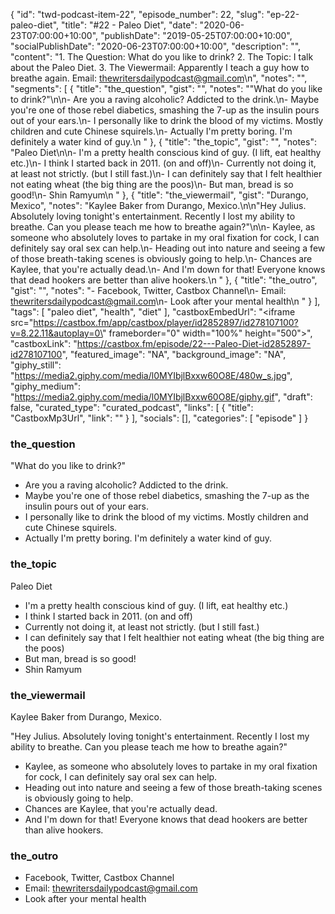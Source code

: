 {
	"id": "twd-podcast-item-22",
	"episode_number": 22,
	"slug": "ep-22-paleo-diet",
	"title": "#22 - Paleo Diet",
	"date": "2020-06-23T07:00:00+10:00",
	"publishDate": "2019-05-25T07:00:00+10:00",
	"socialPublishDate": "2020-06-23T07:00:00+10:00",
	"description": "",
	"content": "1. The Question: What do you like to drink? 2. The Topic: I talk about the Paleo Diet. 3. The Viewermail: Apparently I teach a guy how to breathe again. Email: thewritersdailypodcast@gmail.com\n",
	"notes": "",
	"segments": [
		{
			"title": "the_question",
			"gist": "",
			"notes": "\"What do you like to drink?\"\n\n- Are you a raving alcoholic? Addicted to the drink.\n- Maybe you're one of those rebel diabetics, smashing the 7-up as the insulin pours out of your ears.\n- I personally like to drink the blood of my victims. Mostly children and cute Chinese squirels.\n- Actually I'm pretty boring. I'm definitely a water kind of guy.\n      "
		},
		{
			"title": "the_topic",
			"gist": "",
			"notes": "Paleo Diet\n\n- I'm a pretty health conscious kind of guy. (I lift, eat healthy etc.)\n- I think I started back in 2011. (on and off)\n- Currently not doing it, at least not strictly. (but I still fast.)\n- I can definitely say that I felt healthier not eating wheat (the big thing are the poos)\n- But man, bread is so good!\n- Shin Ramyum\n      "
		},
		{
			"title": "the_viewermail",
			"gist": "Durango, Mexico",
			"notes": "Kaylee Baker from Durango, Mexico.\n\n\"Hey Julius. Absolutely loving tonight's entertainment. Recently I lost my ability to breathe. Can you please teach me how to breathe again?\"\n\n- Kaylee, as someone who absolutely loves to partake in my oral fixation for cock, I can definitely say oral sex can help.\n- Heading out into nature and seeing a few of those breath-taking scenes is obviously going to help.\n- Chances are Kaylee, that you're actually dead.\n- And I'm down for that! Everyone knows that dead hookers are better than alive hookers.\n      "
		},
		{
			"title": "the_outro",
			"gist": "",
			"notes": "- Facebook, Twitter, Castbox Channel\n- Email: thewritersdailypodcast@gmail.com\n- Look after your mental health\n      "
		}
	],
	"tags": [
		"paleo diet",
		"health",
		"diet"
	],
	"castboxEmbedUrl": "<iframe src=\"https://castbox.fm/app/castbox/player/id2852897/id278107100?v=8.22.11&autoplay=0\" frameborder=\"0\" width=\"100%\" height=\"500\"></iframe>",
	"castboxLink": "https://castbox.fm/episode/22---Paleo-Diet-id2852897-id278107100",
	"featured_image": "NA",
	"background_image": "NA",
	"giphy_still": "https://media2.giphy.com/media/l0MYIbjlBxxw60O8E/480w_s.jpg",
	"giphy_medium": "https://media2.giphy.com/media/l0MYIbjlBxxw60O8E/giphy.gif",
	"draft": false,
	"curated_type": "curated_podcast",
	"links": [
		{
			"title": "CastboxMp3Url",
			"link": ""
		}
	],
	"socials": [],
	"categories": [
		"episode"
	]
}

### the_question

"What do you like to drink?"

- Are you a raving alcoholic? Addicted to the drink.
- Maybe you're one of those rebel diabetics, smashing the 7-up as the insulin pours out of your ears.
- I personally like to drink the blood of my victims. Mostly children and cute Chinese squirels.
- Actually I'm pretty boring. I'm definitely a water kind of guy.
      
### the_topic

Paleo Diet

- I'm a pretty health conscious kind of guy. (I lift, eat healthy etc.)
- I think I started back in 2011. (on and off)
- Currently not doing it, at least not strictly. (but I still fast.)
- I can definitely say that I felt healthier not eating wheat (the big thing are the poos)
- But man, bread is so good!
- Shin Ramyum
      
### the_viewermail

Kaylee Baker from Durango, Mexico.

"Hey Julius. Absolutely loving tonight's entertainment. Recently I lost my ability to breathe. Can you please teach me how to breathe again?"

- Kaylee, as someone who absolutely loves to partake in my oral fixation for cock, I can definitely say oral sex can help.
- Heading out into nature and seeing a few of those breath-taking scenes is obviously going to help.
- Chances are Kaylee, that you're actually dead.
- And I'm down for that! Everyone knows that dead hookers are better than alive hookers.
      
### the_outro

- Facebook, Twitter, Castbox Channel
- Email: thewritersdailypodcast@gmail.com
- Look after your mental health
      

